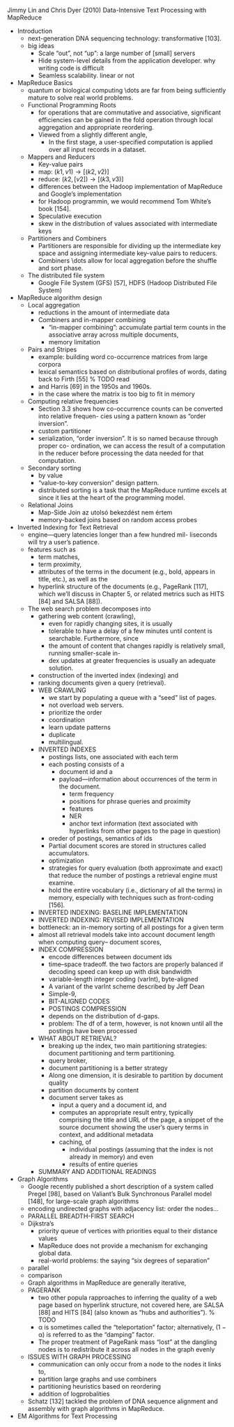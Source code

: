 Jimmy Lin and Chris Dyer 
(2010) 
Data-Intensive Text Processing with MapReduce

* Introduction
  * next-generation DNA sequencing technology: transformative [103].
  * big ideas
    * Scale “out”, not “up”: a large number of [small] servers
    * Hide system-level details from the application developer. why writing code is difficult
    * Seamless scalability. linear or not
* MapReduce Basics
  * quantum or biological computing \dots are far from being sufficiently mature to solve real world problems.
  * Functional Programming Roots
    * for operations that are commutative and associative, significant efficiencies can be gained in the fold operation through local aggregation and appropriate reordering.
    * Viewed from a slightly different angle,
      * In the first stage, a user-specified computation is applied over all input records in a dataset.
  * Mappers and Reducers
    * Key-value pairs
    * map: $(k1 , v1 ) \rightarrow [(k2 , v2 )]$
    * reduce: $(k2 , [v2 ]) \rightarrow [(k3 , v3 )]$
    * differences between the Hadoop implementation of MapReduce and Google’s implementation
    * for Hadoop programmin, we would recommend Tom White’s book [154].
    * Speculative execution
    * skew in the distribution of values associated with intermediate keys 
  * Partitioners and Combiners
    * Partitioners are responsible for dividing up the intermediate key space and assigning intermediate key-value pairs to reducers.  
    * Combiners \dots allow for local aggregation before the shuffle and sort phase.  
  * The distributed file system
    * Google File System (GFS) [57], HDFS (Hadoop Distributed File System) 
* MapReduce algorithm design
  * Local aggregation
    * reductions in the amount of intermediate data 
    * Combiners and in-mapper combining
      * “in-mapper combining”: accumulate partial term counts in the associative array across multiple documents, 
      * memory limitation
  * Pairs and Stripes
    * example: building word co-occurrence matrices from large corpora 
    * lexical semantics based on distributional profiles of words, dating back to Firth [55] % TODO read
    * and Harris [69] in the 1950s and 1960s.  
    * in the case where the matrix is too big to fit in memory
  * Computing relative frequencies
    * Section 3.3 shows how co-occurrence counts can be converted into relative frequen- cies using a pattern known as “order inversion”.  
    * custom partitioner 
    * serialization, “order inversion”. It is so named because through proper co- ordination, we can access the result of a computation in the reducer before processing the data needed for that computation.
  * Secondary sorting
    * by value
    * “value-to-key conversion” design pattern.  
    * distributed sorting is a task that the MapReduce runtime excels at since it lies at the heart of the programming model.  
  * Relational Joins
    * Map-Side Join az utolsó bekezdést nem értem
    * memory-backed joins based on random access probes
* Inverted Indexing for Text Retrieval
  * engine—query latencies longer than a few hundred mil- liseconds will try a user’s patience.  
  * features such as 
    * term matches, 
    * term proximity, 
    * attributes of the terms in the document (e.g., bold, appears in title, etc.), as well as the 
    * hyperlink structure of the documents (e.g., PageRank [117], which we’ll discuss in Chapter 5, or related metrics such as HITS [84] and SALSA [88]).  
  * The web search problem decomposes into
    * gathering web content (crawling), 
      * even for rapidly changing sites, it is usually
      * tolerable to have a delay of a few minutes until content is searchable. Furthermore, since
      * the amount of content that changes rapidly is relatively small, running smaller-scale in-
      * dex updates at greater frequencies is usually an adequate solution.
    * construction of the inverted index (indexing) and 
    * ranking documents given a query (retrieval).
    * WEB CRAWLING
      * we start by populating a queue with a “seed” list of pages.
      * not overload web servers.
      * prioritize the order
      * coordination
      * learn update patterns
      * duplicate
      * multilingual.
    * INVERTED INDEXES
      * postings lists, one associated with each term
      * each posting consists of a 
        * document id and a 
        * payload—information about occurrences of the term in the document.
          * term frequency
          * positions for phrase queries and proximity
          * features
          * NER
          * anchor text information (text associated with hyperlinks from other pages to the page in question) 
      * oreder of postings, semantics of ids
      * Partial document scores are stored in structures called accumulators.
      * optimization
      * strategies for query evaluation (both approximate and exact) that reduce the number of postings a retrieval engine must examine.
      * hold the entire vocabulary (i.e., dictionary of all the terms) in memory, especially with techniques such as front-coding [156].
    * INVERTED INDEXING: BASELINE IMPLEMENTATION
    * INVERTED INDEXING: REVISED IMPLEMENTATION
    * bottleneck: an in-memory sorting of all postings for a given term
    * almost all retrieval models take into account document length when computing query– document scores,
    * INDEX COMPRESSION
      * encode differences between document ids
      * time–space tradeoff. the two factors are properly balanced if decoding speed can keep up with disk bandwidth
      * variable-length integer coding (varInt), byte-aligned
      * A variant of the varInt scheme described by Jeff Dean
      * Simple-9,
      * BIT-ALIGNED CODES
      * POSTINGS COMPRESSION
      * depends on the distribution of d-gaps.
      * problem: The df of a term, however, is not known until all the postings have been processed
    * WHAT ABOUT RETRIEVAL?
      * breaking up the index, two main partitioning strategies: document partitioning and term partitioning.
      * query broker,
      * document partitioning is a better strategy
      * Along one dimension, it is desirable to partition by document quality
      * partition documents by content
      * document server takes as 
        * input a query and a document id, and 
        * computes an appropriate result entry, typically comprising the title and URL of the page, a snippet of the source document showing the user’s query terms in context, and additional metadata
        * caching, of
          * individual postings (assuming that the index is not already in memory) and even 
          * results of entire queries
    * SUMMARY AND ADDITIONAL READINGS
* Graph Algorithms
  * Google recently published a short description of a system called Pregel [98], based on Valiant’s Bulk Synchronous Parallel model [148], for large-scale graph algorithms 
  * encoding undirected graphs with adjacency list: order the nodes...
  * PARALLEL BREADTH-FIRST SEARCH
  * Dijkstra’s
    * priority queue of vertices with priorities equal to their distance values
    * MapReduce does not provide a mechanism for exchanging global data.
    * real-world problems: the saying “six degrees of separation”
  * parallel
  * comparison
  * Graph algorithms in MapReduce are generally iterative,
  * PAGERANK
    * two other popula rapproaches to inferring the quality of a web page based on hyperlink structure, not covered here, are SALSA [88] and HITS [84] (also known as “hubs and authorities”). % TODO
    * α is sometimes called the “teleportation” factor; alternatively, (1 − α) is referred to as the “damping” factor.  
    * The proper treatment of PageRank mass “lost” at the dangling nodes is to redistribute it across all nodes in the graph evenly
  * ISSUES WITH GRAPH PROCESSING
    * communication can only occur from a node to the nodes it links to,
    * partition large graphs and use combiners
    * partitioning heuristics based on reordering
    * addition of logprobalities
  * Schatz [132] tackled the problem of DNA sequence alignment and assembly with graph algorithms in MapReduce.
* EM Algorithms for Text Processing


